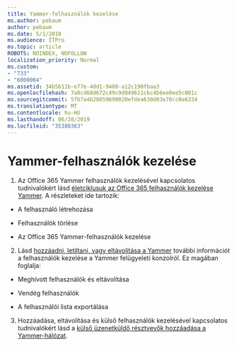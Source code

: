 ```yaml
---
title: Yammer-felhasználók kezelése
ms.author: pebaum
author: pebaum
ms.date: 5/1/2018
ms.audience: ITPro
ms.topic: article
ROBOTS: NOINDEX, NOFOLLOW
localization_priority: Normal
ms.custom:
- "733"
- "6000004"
ms.assetid: 34b5611b-e77e-4dd1-9480-a12c190fbaa3
ms.openlocfilehash: 7a0cd68d672c49c9d049611cbc4b6ee0ee5c001c
ms.sourcegitcommit: 5fb7a4b28859690020efdea630d03e70cc0e6334
ms.translationtype: MT
ms.contentlocale: hu-HU
ms.lasthandoff: 06/28/2019
ms.locfileid: "35380363"
---
```

# <a name="managing-yammer-users"></a>Yammer-felhasználók kezelése

1. Az Office 365 Yammer felhasználók kezelésével kapcsolatos tudnivalókért lásd [életciklusuk az Office 365 felhasználók kezelése Yammer](https://support.office.com/article/6c4c8fff-6444-404a-bffc-f9da0bcc3039). A részleteket ide tartozik:

  - A felhasználó létrehozása

  - Felhasználók törlése

  - Az Office 365 Yammer-felhasználók kezelése

2. Lásd [hozzáadni, letiltani, vagy eltávolítása a Yammer](http://alchemyportal.azurewebsites.net/Rule/ManageYammer%20users%20across%20their%20lifecycle%20from%20Office%20365) további információt a felhasználók kezelése a Yammer felügyeleti konzolról. Ez magában foglalja:

  - Meghívott felhasználók és eltávolítása

  - Vendég felhasználók

  - A felhasználói lista exportálása

3. Hozzáadása, eltávolítása és külső felhasználók kezelésével kapcsolatos tudnivalókért lásd a [külső üzenetküldő résztvevők hozzáadása a Yammer-hálózat](https://support.office.com/article/423653bb-86b2-4eac-9d7e-dca121f7c16c).
